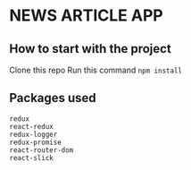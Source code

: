 # NEWS ARTICLE APP

## How to start with the project

Clone this repo
Run this command `npm install`

## Packages used

    redux
    react-redux
    redux-logger
    redux-promise
    react-router-dom
    react-slick
